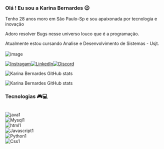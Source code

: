 ### Olá ! Eu sou a Karina Bernardes 😉

Tenho 28 anos moro em São Paulo-Sp e sou apaixonada por tecnologia e inovação

Adoro resolver Bugs nesse universo louco que é a programação. 

Atualmente estou cursando Analise e Desenvolvimento de Sistemas - Usjt.  <br/><br/> ![image](https://github.com/kahbernardees/kahbernardees/assets/128442786/7c5f5966-fd12-4577-b3ff-ca2eab8f29b3)



[![Instragam](https://img.shields.io/badge/Instagram-E4405F?style=for-the-badge&logo=instagram&logoColor=white)](https://www.instagram.com/_kahbernardes/)[![Linkedln](https://img.shields.io/badge/LinkedIn-0077B5?style=for-the-badge&logo=linkedin&logoColor=white)](https://www.linkedin.com/in/karinabernardessant/)[![Discord](https://img.shields.io/badge/Discord-7289DA?style=for-the-badge&logo=discord&logoColor=white)](https://discord.com/kahbernardes#8233)

![Karina Bernardes GitHub stats](https://github-readme-stats.vercel.app/api?username=kahbernardees&show_icons=true&theme=radical)

![Karina Bernardes GitHub stats](https://github-readme-stats.vercel.app/api/top-langs/?username=kahbernardees&theme=radical)


### Tecnologias 🎮💻

<div style= "display: inline_block"><br/>
<img aLign= "center" alt= "java1" src= "https://img.shields.io/badge/Java-ED8B00?style=for-the-badge&logo=openjdk&logoColor=white"/
<div style= "display: inline_block"><br/>
<img aLign= "center" alt= "Mysql1" src= "https://img.shields.io/badge/MySQL-00000F?style=for-the-badge&logo=mysql&logoColor=white"/
<div style= "display: inline_block"><br/>
<img aLign= "center" alt= "html1" src= "https://img.shields.io/badge/HTML-239120?style=for-the-badge&logo=html5&logoColor=white"/
<div style= "display: inline_block"><br/>
  <img aLing= "center" alt= "Javascript1" src= "https://img.shields.io/badge/JavaScript-F7DF1E?style=for-the-badge&logo=javascript&logoColor=black"/
  <div style= "display: inline_block"><br/> 
  <img aLing= "center" alt= "Python1" src= "https://img.shields.io/badge/Python-14354C?style=for-the-badge&logo=python&logoColor=white"/
   <div style= "display: inline_block"><br/>  
  <img aLing= "center" alt= "Css1" src= "https://img.shields.io/badge/CSS-239120?&style=for-the-badge&logo=css3&logoColor=white"/
</div><br/>



